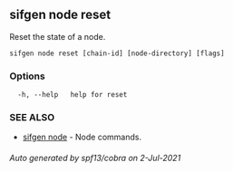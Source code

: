 ## sifgen node reset

Reset the state of a node.

```
sifgen node reset [chain-id] [node-directory] [flags]
```

### Options

```
  -h, --help   help for reset
```

### SEE ALSO

* [sifgen node](sifgen_node.md)	 - Node commands.

###### Auto generated by spf13/cobra on 2-Jul-2021
